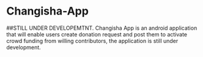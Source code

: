 # Changisha-App
##STILL UNDER DEVELOPEMTNT.
Changisha App is an android application that will enable users create donation request and post them to activate crowd funding from willing contributors, the application is still under development.
